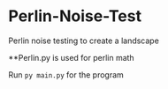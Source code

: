 # Perlin-Noise-Test
Perlin noise testing to create a landscape

**Perlin.py is used for perlin math

Run `py main.py` for the program
